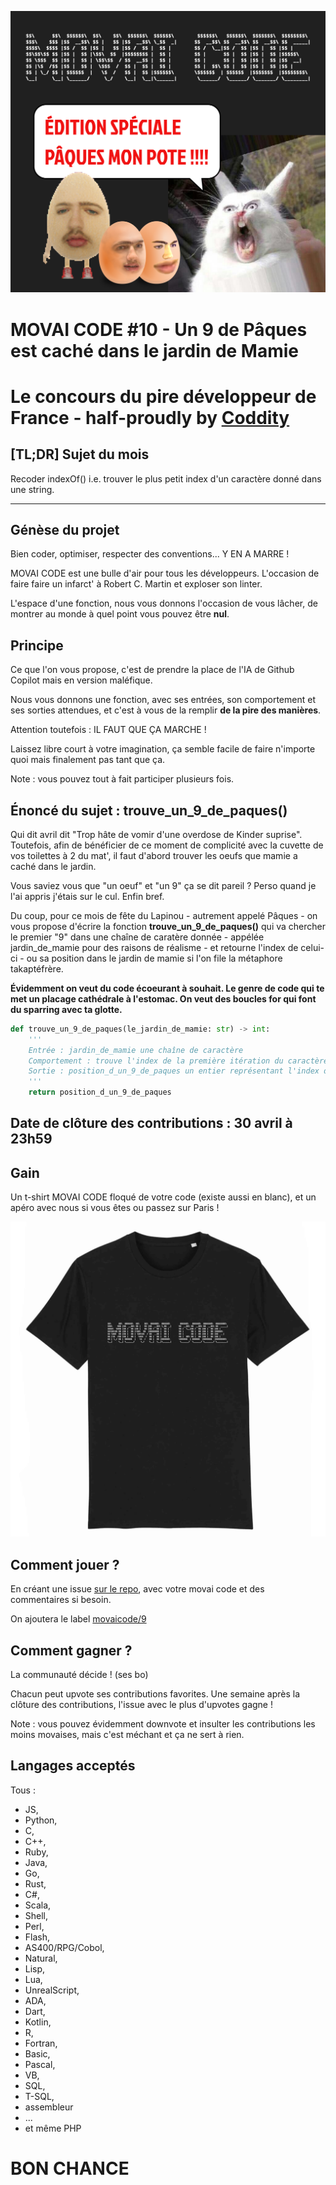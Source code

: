 ![](./movaicode-0422.png)

# MOVAI CODE #10 - Un 9 de Pâques est caché dans le jardin de Mamie
# Le concours du pire développeur de France - half-proudly by [Coddity](https://www.coddity.com/)

## [TL;DR] Sujet du mois

Recoder indexOf() i.e. trouver le plus petit index d'un caractère donné dans une string.

_______________
## Génèse du projet

Bien coder, optimiser, respecter des conventions... Y EN A MARRE ! 

MOVAI CODE est une bulle d'air pour tous les développeurs. L'occasion de faire faire un infarct' à Robert C. Martin et exploser son linter.

L'espace d'une fonction, nous vous donnons l'occasion de vous lâcher, de montrer au monde à quel point vous pouvez être **nul**. 

## Principe

Ce que l'on vous propose, c'est de prendre la place de l'IA de Github Copilot mais en version maléfique.

Nous vous donnons une fonction, avec ses entrées, son comportement et ses sorties attendues, et c'est à vous de la remplir **de la pire des manières**. 

Attention toutefois : IL FAUT QUE ÇA MARCHE !

Laissez libre court à votre imagination, ça semble facile de faire n'importe quoi mais finalement pas tant que ça.

Note : vous pouvez tout à fait participer plusieurs fois.

## Énoncé du sujet : trouve_un_9_de_paques()

Qui dit avril dit "Trop hâte de vomir d'une overdose de Kinder suprise". Toutefois, afin de bénéficier de ce moment de complicité avec la cuvette de vos toilettes à 2 du mat', il faut d'abord trouver les oeufs que mamie a caché dans le jardin.

Vous saviez vous que "un oeuf" et "un 9" ça se dit pareil ? Perso quand je l'ai appris j'étais sur le cul. Enfin bref.

Du coup, pour ce mois de fête du Lapinou - autrement appelé Pâques - on vous propose d'écrire la fonction **trouve_un_9_de_paques()** qui va chercher le premier "9" dans une chaîne de caratère donnée - appélée jardin_de_mamie pour des raisons de réalisme - et retourne l'index de celui-ci - ou sa position dans le jardin de mamie si l'on file la métaphore takaptéfrère.

**Évidemment on veut du code écoeurant à souhait. Le genre de code qui te met un placage cathédrale à l'estomac. On veut des boucles for qui font du sparring avec ta glotte.**

```python
def trouve_un_9_de_paques(le_jardin_de_mamie: str) -> int:
    '''
    Entrée : jardin_de_mamie une chaîne de caractère
    Comportement : trouve l'index de la première itération du caractère '9' dans la chaîne de caractère en entrée
    Sortie : position_d_un_9_de_paques un entier représentant l'index de la première itération du caractère '9'
    '''
    return position_d_un_9_de_paques
```

## Date de clôture des contributions : 30 avril à 23h59

## Gain

Un t-shirt MOVAI CODE floqué de votre code (existe aussi en blanc), et un apéro avec nous si vous êtes ou passez sur Paris !

![](./tshirt-movaicode.png)


## Comment jouer ? 

En créant une issue [sur le repo](https://github.com/CoddityTeam/movaicode/issues), avec votre movai code et des commentaires si besoin.

On ajoutera le label [movaicode/9](https://github.com/CoddityTeam/movaicode/labels/movaicode%2F10)


## Comment gagner ?

La communauté décide ! (ses bo)

Chacun peut upvote ses contributions favorites. Une semaine après la clôture des contributions, l'issue avec le plus d'upvotes gagne ! 

Note : vous pouvez évidemment downvote et insulter les contributions les moins movaises, mais c'est méchant et ça ne sert à rien.


## Langages acceptés

Tous :
 - JS,
 - Python,
 - C,
 - C++,
 - Ruby,
 - Java,
 - Go,
 - Rust,
 - C#,
 - Scala,
 - Shell,
 - Perl,
 - Flash,
 - AS400/RPG/Cobol,
 - Natural,
 - Lisp,
 - Lua,
 - UnrealScript,
 - ADA,
 - Dart,
 - Kotlin,
 - R,
 - Fortran,
 - Basic,
 - Pascal,
 - VB,
 - SQL,
 - T-SQL,
 - assembleur
 - ...
 - et même PHP


# BON CHANCE
